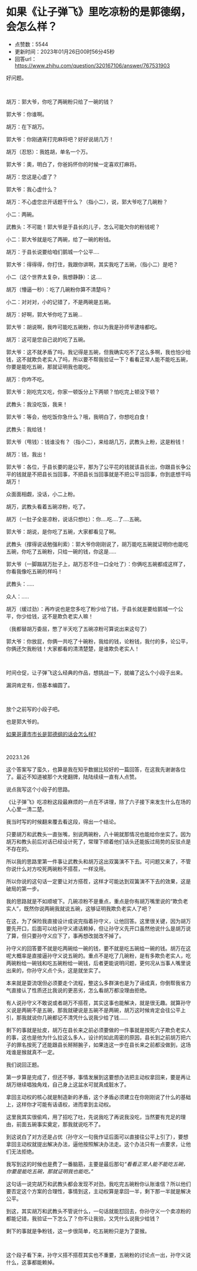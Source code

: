 # 如果《让子弹飞》里吃凉粉的是郭德纲，会怎么样？
- 点赞数：5544
- 更新时间：2023年01月26日00时56分45秒
- 回答url：https://www.zhihu.com/question/320167106/answer/767531903
<body>
 <p data-pid="MzYEvXtd">好问题。</p>
 <p class="ztext-empty-paragraph"><br></p>
 <p data-pid="3Z-BLTe5">胡万：郭大爷，你吃了两碗粉只给了一碗的钱？</p>
 <p data-pid="FiqqEUQr">郭大爷：你谁啊。</p>
 <p data-pid="qJ_tfUT8">胡万：在下胡万。</p>
 <p data-pid="9jOVtIcX">郭大爷：你刚通宵打完麻将吧？好好说胡几万！</p>
 <p data-pid="tALfSURQ">胡万（忍怒）：我姓胡，单名一个万。</p>
 <p data-pid="Xi44SPdH">郭大爷：奧，明白了，你爸妈怀你的时候一定喜欢打麻将。</p>
 <p data-pid="soAPYN4t">胡万：您这是心虚了？</p>
 <p data-pid="5YyyittR">郭大爷：我心虚什么？</p>
 <p data-pid="Pk8iADT7">胡万：不心虚您岔开话题干什么？（指小二），说，郭大爷吃了几碗粉？</p>
 <p data-pid="Kku6sYFi">小二：两碗。</p>
 <p data-pid="7Po9TXm8">武教头：不可能！郭大爷是于县长的儿子，怎么可能欠你的粉钱呢？</p>
 <p data-pid="_vm0Hbuf">小二：郭大爷就是吃了两碗，给了一碗的粉钱。</p>
 <p data-pid="ZQtEdT19">胡万：于县长说要给咱们鹅城一个公平....</p>
 <p data-pid="-ODz5vZQ">郭大爷：得得得，你打住，我跟你讲啊，其实我吃了五碗，（指小二）是吧？</p>
 <p data-pid="kL5LGlSY">小二（这个世界太复杂，我想静静）：这....</p>
 <p data-pid="N8BvVJ-R">胡万（懵逼一秒）：吃了几碗粉你算不清楚吗？</p>
 <p data-pid="6DX9KWNr">小二：对对对，小的记错了，不是两碗是五碗。</p>
 <p data-pid="zITbZTZA">胡万：好啊，郭大爷你吃了五碗...</p>
 <p data-pid="R33GChrS">郭大爷：胡说啊，我咋可能吃五碗粉，你以为我是孙师爷逮啥都吃。</p>
 <p data-pid="K6uDBMmt">胡万：这可是您自己说的吃了五碗。</p>
 <p data-pid="k18LqyHj">郭大爷：这不就矛盾了吗，我记得是五碗，但我确实吃不了这么多啊，我也怕少给钱，这不就欺负老实人了吗，所以要不帮我验证一下？看看正常人能不能吃五碗，你要是能吃五碗，那就证明我也能吃。</p>
 <p data-pid="lJy19i36">胡万：你咋不吃。</p>
 <p data-pid="4yzYLfNH">郭大爷：刚吃完又吃，你家一顿饭分上下两顿？怕吃完上顿没下顿？</p>
 <p data-pid="42w58Ua_">武教头：我没吃饭，我来！</p>
 <p data-pid="jLbq09I1">郭大爷：等会，他吃饭你急什么？哦，我明白了，你想吃白食！</p>
 <p data-pid="mLEMT9-U">武教头：我给钱！</p>
 <p data-pid="s0TnaIue">郭大爷（甩钱）：钱谁没有？（指小二），来给胡几万，武教头上粉，这是粉钱！</p>
 <p data-pid="LvdztStg">胡万：钱，我出！</p>
 <p data-pid="1J7tv1Rf">郭大爷：各位，于县长要的是公平，那为了公平花的钱就该县长出，你跟县长争公平的钱就是不把县长当回事，不把县长当回事就是不把公平当回事，你到底想干吗胡万！</p>
 <p data-pid="XWwzj5iO">众面面相觑，没话，小二上粉。</p>
 <p data-pid="XpZYlm1V">胡万，武教头看着五碗凉粉，吃了。</p>
 <p data-pid="TsvmTrQi">胡万（一肚子全是凉粉，说话只想吐）：你....吃....了....五碗。</p>
 <p data-pid="VETcO7q4">郭大爷：胡说，是你吃了五碗，大家都看见了啊。</p>
 <p data-pid="M0CLwTV0">武教头（撑得说话勉强利索）：郭大爷你刚刚说了，胡万能吃五碗就证明你也能吃五碗，你吃了五碗粉，只给一碗的钱，你这是.....</p>
 <p data-pid="1yhAW4re">郭大爷（一脚踹胡万肚子上，胡万忍不住一口全吐了）：你俩吃五碗都成这样了，你看我像吃五碗的样吗！</p>
 <p data-pid="4jG3frd8">武教头：.....</p>
 <p data-pid="2WWZ7I_p">众人：.....</p>
 <p data-pid="8pJjcEom">胡万（缓过劲）：再咋说也是您多吃了粉少给了钱，于县长就是要给鹅城一个公平，你少给钱，这不是欺负老实人嘛！</p>
 <p data-pid="E7QeHKvk">（我都替胡万委屈，憋了半天吃了五碗凉粉可算说出来这句了）</p>
 <p data-pid="ZptIcfuq">郭大爷：你放屁，你俩一共吃了十碗粉，我给的钱，论粉钱，我付的多，论公平，你俩还欠我粉钱！大家都看的清清楚楚，是谁欺负老实人！</p>
 <p class="ztext-empty-paragraph"><br></p>
 <p data-pid="HHXCWlOO">时间仓促，让子弹飞这么经典的作品，想挑战一下，就编了这么个小段子出来。</p>
 <p data-pid="idYR_Wl3">漏洞肯定有，但基本编圆了。</p>
 <p class="ztext-empty-paragraph"><br></p>
 <p data-pid="bEQfTtWJ">放个之前写的小段子吧。</p>
 <p data-pid="LmUHg1kG">也是郭大爷的。</p><a href="https://www.zhihu.com/question/315708924/answer/637551259" data-draft-node="block" data-draft-type="link-card" class="internal">如果哥谭市市长是郭德纲的话会怎么样?</a>
 <p class="ztext-empty-paragraph"><br></p>
 <p data-pid="vgyL7CYc">2023.1.26</p>
 <p data-pid="2N4YgLec">这个答案写了蛮久，也算是我在知乎数据比较好的一篇回答，在这我先谢谢各位了。最近不知道被那个大佬翻牌，陆陆续续一直有人点赞。</p>
 <p data-pid="7vTf0j-S">说点我写这个小段子的思路。</p>
 <p data-pid="C-sQa-VS">《让子弹飞》吃凉粉这段最麻烦的一点在不讲理，除了六子接下来发生什么在场的人心里一清二楚。</p>
 <p data-pid="AnCWqWZo">我当时写的时候翻来覆去看这段，得出一个结论。</p>
 <p data-pid="MfbG-b-q">只要胡万和武教头一直张嘴，别说两碗粉，八十碗就那情况也能给你坐实了。因为胡万和教头前后对话已经设计死了，常理下顺着他们话头还能扳过局势的反驳点是不存在的。</p>
 <p data-pid="BASkYitu">所以我的思路里第一件事让武教头和胡万这出双簧演不下去。可问题又来了，不管你说什么对方咬死两碗粉不搭茬，一样没用。</p>
 <p data-pid="xH-vLGSD">所以你说的这句话一定要让对方搭茬，这样才可能达到双簧演不下去的效果，这是破局的第一步。</p>
 <p data-pid="cSgdn3iM">我的思路就是不如顺坡下。几碗凉粉不是重点，重点是你有胡万嘴里说的“欺负老实人”，既然你说两碗我就说五碗，这够证明我欺负老实人了吧？</p>
 <p data-pid="57x8K5G9">在这，为了保险我直接设计成说完指着孙守义，让他回答。这里很关键，因为胡万要先开口，后面可以给孙守义递话赖掉，但让孙守义先开口虽然他说什么是胡万说了算，但只要孙守义应下了，事再想改就改不掉了。</p>
 <p data-pid="7jEUnjwV">孙守义的回答要不就是吃两碗给一碗的钱，要不就是吃五碗给一碗的钱。胡万在这呢大概率是直接逼孙守义说五碗的。重点不是吃了几碗粉，是有多欺负老实人，吃两碗粉给一碗钱和吃五碗粉给一碗钱，后者更能说明问题，更何况从当事人嘴里说出来的，你孙守义点个头，这是就坐实了。</p>
 <p data-pid="K_jKZrTm">本来就是耍流氓但必须要走个流程，整这么多群演也是为了诬成真，你倒帮我省力气直接认了性质还比我说的更恶劣，怎么看胡万都没理由拒绝。</p>
 <p data-pid="qhuZMNhb">有人说孙守义不敢说或者胡万不搭茬，其实这事也能解决，就是很无趣。就算孙守义说是两碗不是五碗，那我就硬说是五碗不是两碗，胡万这时候肯定会往公平上引，那我就说你几碗都记不清凭什么说我少给了钱......</p>
 <p data-pid="rQ62FI2O">剩下的事就是扯皮，胡万在县长来之前必须要做的一件事就是按死六子欺负老实人的事，这也是他为什么拉这么多人，设计的如此周密的原因，县长到之前胡万把六子的罪名按死了还能跟县长掰掰腕子，如果连这一步在县长来之前都没做到，这场戏谁是猴就真不一定。</p>
 <p data-pid="7Y7lMXIs">我们说回正题。</p>
 <p data-pid="UnMBJMgF">第一步算是完成了，但还不够，事情发展到这要想办法把主动权拿回来，要是再让胡万继续唱独角戏，自己身上这盆水可就真成脏水了。</p>
 <p data-pid="eFoKgXwu">拿回主动权的核心就是制造新的矛盾，这个矛盾必须建立在你刚刚说了什么的基础上，这样你才可能有话语权，进而拿到主动权。</p>
 <p data-pid="D7l7nzzI">这里我其实很偷鸡，用了招吃了吐，先说我吃了再说我没吃，当然要有充足的理由，前面五碗事实奠定，那我就说吃不了。</p>
 <p data-pid="QvPNTk11">到这说白了对方还是占优（孙守义一句我作证后面可以直接往公平上引了），要想拿回主动权就提出解决办法，逼他按照解决办法走。这个办法只有一点要求，让他们无法拒绝。</p>
 <p data-pid="gnGRZx2l">我写到这的时候也是费了一番脑筋，主要是最后那句<i>“看看正常人能不能吃五碗，你要是能吃五碗，那就证明我也能吃。”</i></p>
 <p data-pid="wNODABs6">这句话一说完胡万和武教头都会发现不对劲，我吃完五碗粉你认账谁信？所以他们要否定这个方案的合理性，事情到这，主动权算是拿回一半，剩下那一半就是解决公平。</p>
 <p data-pid="-k78yuLT">到这，其实胡万和武教头不管说什么，一句话就能怼回去，你孙守义一个卖凉粉的都能记错，我验证一下怎么了？你不让我验，又凭什么说我少给钱？</p>
 <p data-pid="XplqLnu6">剩下的事就是争粉钱，这一步很简单，吃五碗粉只是为了耍猴。</p>
 <p class="ztext-empty-paragraph"><br></p>
 <p data-pid="RPgy81cz">这个段子看下来，孙守义搭不搭茬其实也不重要，五碗粉的讨论点一出，孙守义说什么，这事都能赖掉。</p>
</body>